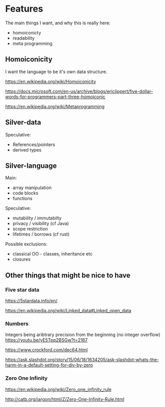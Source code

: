
Features
========

The main things I want, and why this is really here:

* homoiconicty
* readability
* meta programming



Homoiconicity
-------------

I want the language to be it's own data structure.

https://en.wikipedia.org/wiki/Homoiconicity

https://docs.microsoft.com/en-us/archive/blogs/ericlippert/five-dollar-words-for-programmers-part-three-homoiconic

https://en.wikipedia.org/wiki/Metaprogramming




Silver-data
-----------

Speculative:
- References/pointers
- derived types


Silver-language
---------------
Main:
- array manipulation
- code blocks
- functions


Speculative:
- mutability / immutabilty
- privacy / visibility (cf Java)
- scope restriction
- lifetimes / borrows (cf rust)

Possible exclusions:

- classical OO - classes, inheritance etc
- closures





Other things that might be nice to have
---------------------------------------

### Five star data

https://5stardata.info/en/

https://en.wikipedia.org/wiki/Linked_data#Linked_open_data


### Numbers

Integers being aribtrary precision from the beginning (no integer overflow)
https://youtu.be/yE5Tpp2BSGw?t=2167




https://www.crockford.com/dec64.html

https://ask.slashdot.org/story/15/06/18/1634205/ask-slashdot-whats-the-harm-in-a-default-setting-for-div-by-zero



### Zero One Infinity

https://en.wikipedia.org/wiki/Zero_one_infinity_rule

http://catb.org/jargon/html/Z/Zero-One-Infinity-Rule.html

